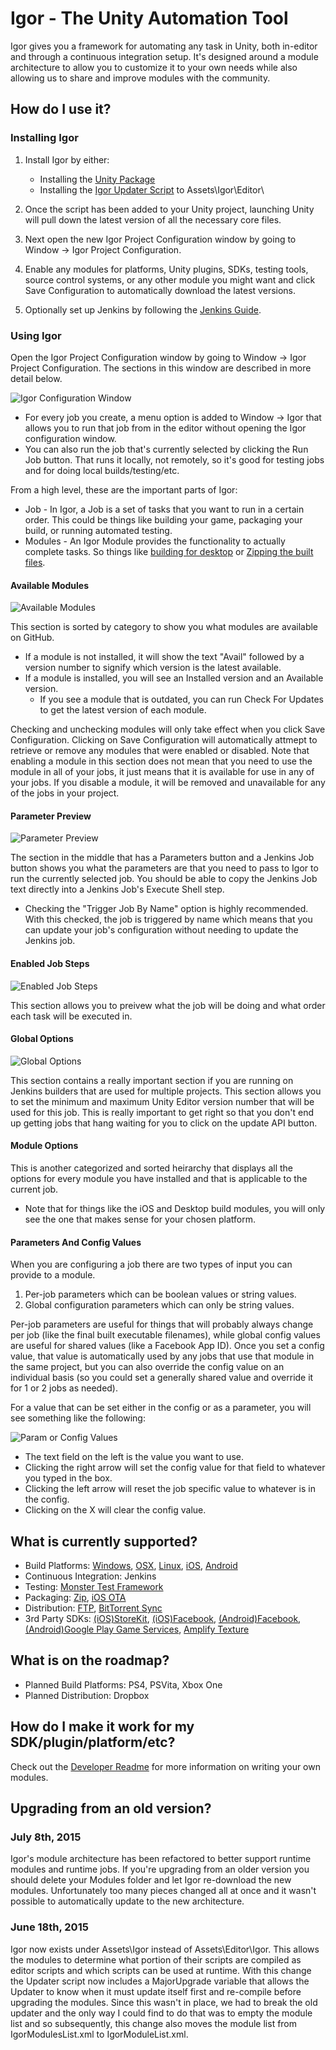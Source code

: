 Igor - The Unity Automation Tool
=============

Igor gives you a framework for automating any task in Unity, both in-editor and through a continuous integration setup.  It's designed around a module architecture to allow you to customize it to your own needs while also allowing us to share and improve modules with the community.

## How do I use it?

### Installing Igor

1. Install Igor by either:

    * Installing the [Unity Package](https://raw.githubusercontent.com/mikamikem/Igor/master/Igor.unitypackage)
    * Installing the [Igor Updater Script](https://raw.githubusercontent.com/mikamikem/Igor/master/Editor/IgorUpdater.cs) to Assets\Igor\Editor\

2. Once the script has been added to your Unity project, launching Unity will pull down the latest version of all the necessary core files.
3. Next open the new Igor Project Configuration window by going to Window -> Igor Project Configuration.
4. Enable any modules for platforms, Unity plugins, SDKs, testing tools, source control systems, or any other module you might want and click Save Configuration to automatically download the latest versions.
5. Optionally set up Jenkins by following the [Jenkins Guide](JenkinsReadme.md).

### Using Igor

Open the Igor Project Configuration window by going to Window -> Igor Project Configuration.  The sections in this window are described in more detail below.

![Igor Configuration Window](https://raw.githubusercontent.com/mikamikem/Igor/master/DocsImages/ConfigurationWindow.png)

- For every job you create, a menu option is added to Window -> Igor that allows you to run that job from in the editor without opening the Igor configuration window.
- You can also run the job that's currently selected by clicking the Run Job button.  That runs it locally, not remotely, so it's good for testing jobs and for doing local builds/testing/etc.

From a high level, these are the important parts of Igor:

- Job - In Igor, a Job is a set of tasks that you want to run in a certain order.  This could be things like building your game, packaging your build, or running automated testing.
- Modules - An Igor Module provides the functionality to actually complete tasks.  So things like [building for desktop](Modules/Build/Desktop) or [Zipping the built files](Modules/Package/Zip).

#### Available Modules

![Available Modules](https://raw.githubusercontent.com/mikamikem/Igor/master/DocsImages/AvailableModules.png)

This section is sorted by category to show you what modules are available on GitHub.

- If a module is not installed, it will show the text "Avail" followed by a version number to signify which version is the latest available.
- If a module is installed, you will see an Installed version and an Available version.
	- If you see a module that is outdated, you can run Check For Updates to get the latest version of each module.

Checking and unchecking modules will only take effect when you click Save Configuration.  Clicking on Save Configuration will automatically attmept to retrieve or remove any modules that were enabled or disabled.  Note that enabling a module in this section does not mean that you need to use the module in all of your jobs, it just means that it is available for use in any of your jobs.  If you disable a module, it will be removed and unavailable for any of the jobs in your project.

#### Parameter Preview

![Parameter Preview](https://raw.githubusercontent.com/mikamikem/Igor/master/DocsImages/JobParameters.png)

The section in the middle that has a Parameters button and a Jenkins Job button shows you what the parameters are that you need to pass to Igor to run the currently selected job.  You should be able to copy the Jenkins Job text directly into a Jenkins Job's Execute Shell step.

- Checking the "Trigger Job By Name" option is highly recommended.  With this checked, the job is triggered by name which means that you can update your job's configuration without needing to update the Jenkins job.

#### Enabled Job Steps

![Enabled Job Steps](https://raw.githubusercontent.com/mikamikem/Igor/master/DocsImages/EnabledJobSteps.png)

This section allows you to preivew what the job will be doing and what order each task will be executed in.

#### Global Options

![Global Options](https://raw.githubusercontent.com/mikamikem/Igor/master/DocsImages/GlobalOptions.png)

This section contains a really important section if you are running on Jenkins builders that are used for multiple projects.  This section allows you to set the minimum and maximum Unity Editor version number that will be used for this job.  This is really important to get right so that you don't end up getting jobs that hang waiting for you to click on the update API button.

#### Module Options

This is another categorized and sorted heirarchy that displays all the options for every module you have installed and that is applicable to the current job.

- Note that for things like the iOS and Desktop build modules, you will only see the one that makes sense for your chosen platform.

#### Parameters And Config Values

When you are configuring a job there are two types of input you can provide to a module.

1. Per-job parameters which can be boolean values or string values.
2. Global configuration parameters which can only be string values.

Per-job parameters are useful for things that will probably always change per job (like the final built executable filenames), while global config values are useful for shared values (like a Facebook App ID).  Once you set a config value, that value is automatically used by any jobs that use that module in the same project, but you can also override the config value on an individual basis (so you could set a generally shared value and override it for 1 or 2 jobs as needed).

For a value that can be set either in the config or as a parameter, you will see something like the following:

![Param or Config Values](https://raw.githubusercontent.com/mikamikem/Igor/master/DocsImages/ParamConfigUI.png)

- The text field on the left is the value you want to use.
- Clicking the right arrow will set the config value for that field to whatever you typed in the box.
- Clicking the left arrow will reset the job specific value to whatever is in the config.
- Clicking on the X will clear the config value.

## What is currently supported?

- Build Platforms: [Windows](Modules/Build/Desktop), [OSX](Modules/Build/Desktop), [Linux](Modules/Build/Desktop), [iOS](Modules/Build/iOS), [Android](Modules/Build/Android)
- Continuous Integration: Jenkins
- Testing: [Monster Test Framework](Modules/MonsterTest/Core/MonsterTestReadme.md)
- Packaging: [Zip](Modules/Package/Zip), [iOS OTA](Modules/Package/iOSOTA)
- Distribution: [FTP](Modules/Distribution/IgorFTP), [BitTorrent Sync](Modules/Distribution/BitTorrentSync)
- 3rd Party SDKs: [(iOS)StoreKit](Modules/3rdParty/StoreKitiOS), [(iOS)Facebook](Modules/3rdParty/FacebookiOSHats), [(Android)Facebook](Modules/3rdParty/FacebookAndroidHats), [(Android)Google Play Game Services](Modules/3rdParty/GooglePlayGameServicesAndroid), [Amplify Texture](Modules/3rdParty/AmplifyTexture)

## What is on the roadmap?

- Planned Build Platforms: PS4, PSVita, Xbox One
- Planned Distribution: Dropbox

## How do I make it work for my SDK/plugin/platform/etc?

Check out the [Developer Readme](DeveloperReadme.md) for more information on writing your own modules.

## Upgrading from an old version?

### July 8th, 2015

Igor's module architecture has been refactored to better support runtime modules and runtime jobs.  If you're upgrading from an older version you should delete your Modules folder and let Igor re-download the new modules.  Unfortunately too many pieces changed all at once and it wasn't possible to automatically update to the new architecture.

### June 18th, 2015

Igor now exists under Assets\Igor instead of Assets\Editor\Igor.  This allows the modules to determine what portion of their scripts are compiled as editor scripts and which scripts can be used at runtime.  With this change the Updater script now includes a MajorUpgrade variable that allows the Updater to know when it must update itself first and re-compile before upgrading the modules.  Since this wasn't in place, we had to break the old updater and the only way I could find to do that was to empty the module list and so subsequently, this change also moves the module list from IgorModulesList.xml to IgorModuleList.xml.